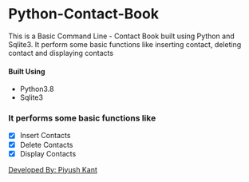 # Python-Contact-Book
This is a Basic Command Line - Contact Book built using Python and Sqlite3. It perform some basic functions like inserting contact, deleting contact and displaying contacts 

#### Built Using
* Python3.8
* Sqlite3

### It performs some basic functions like
- [x] Insert Contacts
- [x] Delete Contacts
- [x] Display Contacts

[Developed By: Piyush Kant](https://www.linkedin.com/in/piyush-kant-254a1b14a/)

